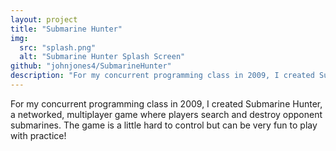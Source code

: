 ```yaml
---
layout: project
title: "Submarine Hunter"
img:
  src: "splash.png"
  alt: "Submarine Hunter Splash Screen"
github: "johnjones4/SubmarineHunter"
description: "For my concurrent programming class in 2009, I created Submarine Hunter, a networked, multiplayer game where players search and destroy opponent submarines."
---
```


For my concurrent programming class in 2009, I created Submarine Hunter, a networked, multiplayer game where players search and destroy opponent submarines. The game is a little hard to control but can be very fun to play with practice!